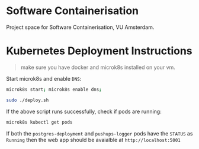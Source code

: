 # Software Containerisation

Project space for Software Containerisation, VU Amsterdam.

# Kubernetes Deployment Instructions

> make sure you have docker and microk8s installed on your vm.

Start microk8s and enable `DNS`:

```bash
microk8s start; microk8s enable dns;
```

```bash
sudo ./deploy.sh
```

If the above script runs successfully, check if pods are running:
```bash
microk8s kubectl get pods
```

If both the `postgres-deployment` and `pushups-logger` pods have the 
`STATUS` as `Running` then the web app should be avaialble at 
`http://localhost:5001`
